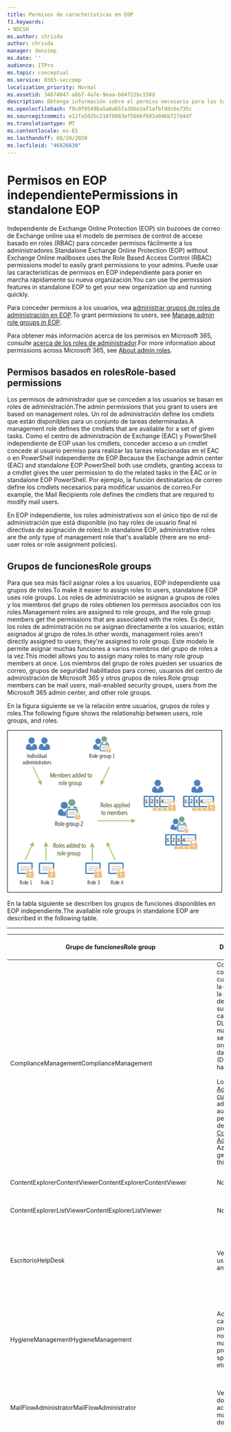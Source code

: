 ```yaml
---
title: Permisos de características en EOP
f1.keywords:
- NOCSH
ms.author: chrisda
author: chrisda
manager: dansimp
ms.date: ''
audience: ITPro
ms.topic: conceptual
ms.service: O365-seccomp
localization_priority: Normal
ms.assetid: 34674847-a6b7-4a7e-9eaa-b64f22bc150d
description: Obtenga información sobre el permiso necesario para las tareas de la protección independiente de Exchange Online
ms.openlocfilehash: f9c0f0549ba5a0a65fa3bbe3af1afbfddc6e735c
ms.sourcegitcommit: e12fa502bc216f6083ef5666f693a04bb727d4df
ms.translationtype: MT
ms.contentlocale: es-ES
ms.lasthandoff: 08/20/2020
ms.locfileid: "46826630"
---
```

# <a name="permissions-in-standalone-eop"></a><span data-ttu-id="9b5aa-103">Permisos en EOP independiente</span><span class="sxs-lookup"><span data-stu-id="9b5aa-103">Permissions in standalone EOP</span></span>

<span data-ttu-id="9b5aa-104">Independiente de Exchange Online Protection (EOP) sin buzones de correo de Exchange online usa el modelo de permisos de control de acceso basado en roles (RBAC) para conceder permisos fácilmente a los administradores.</span><span class="sxs-lookup"><span data-stu-id="9b5aa-104">Standalone Exchange Online Protection (EOP) without Exchange Online mailboxes uses the Role Based Access Control (RBAC) permissions model to easily grant permissions to your admins.</span></span> <span data-ttu-id="9b5aa-105">Puede usar las características de permisos en EOP independiente para poner en marcha rápidamente su nueva organización.</span><span class="sxs-lookup"><span data-stu-id="9b5aa-105">You can use the permission features in standalone EOP to get your new organization up and running quickly.</span></span>

<span data-ttu-id="9b5aa-106">Para conceder permisos a los usuarios, vea [administrar grupos de roles de administración en EOP](manage-admin-role-group-permissions-in-eop.md).</span><span class="sxs-lookup"><span data-stu-id="9b5aa-106">To grant permissions to users, see [Manage admin role groups in EOP](manage-admin-role-group-permissions-in-eop.md).</span></span>

<span data-ttu-id="9b5aa-107">Para obtener más información acerca de los permisos en Microsoft 365, consulte [acerca de los roles de administrador](https://docs.microsoft.com/microsoft-365/admin/add-users/about-admin-roles).</span><span class="sxs-lookup"><span data-stu-id="9b5aa-107">For more information about permissions across Microsoft 365, see [About admin roles](https://docs.microsoft.com/microsoft-365/admin/add-users/about-admin-roles).</span></span>

## <a name="role-based-permissions"></a><span data-ttu-id="9b5aa-108">Permisos basados en roles</span><span class="sxs-lookup"><span data-stu-id="9b5aa-108">Role-based permissions</span></span>

<span data-ttu-id="9b5aa-109">Los permisos de administrador que se conceden a los usuarios se basan en roles de administración.</span><span class="sxs-lookup"><span data-stu-id="9b5aa-109">The admin permissions that you grant to users are based on management roles.</span></span> <span data-ttu-id="9b5aa-110">Un rol de administración define los cmdlets que están disponibles para un conjunto de tareas determinadas.</span><span class="sxs-lookup"><span data-stu-id="9b5aa-110">A management role defines the cmdlets that are available for a set of given tasks.</span></span> <span data-ttu-id="9b5aa-111">Como el centro de administración de Exchange (EAC) y PowerShell independiente de EOP usan los cmdlets, conceder acceso a un cmdlet concede al usuario permiso para realizar las tareas relacionadas en el EAC o en PowerShell independiente de EOP.</span><span class="sxs-lookup"><span data-stu-id="9b5aa-111">Because the Exchange admin center (EAC) and standalone EOP PowerShell both use cmdlets, granting access to a cmdlet gives the user permission to do the related tasks in the EAC or in standalone EOP PowerShell.</span></span> <span data-ttu-id="9b5aa-112">Por ejemplo, la función destinatarios de correo define los cmdlets necesarios para modificar usuarios de correo.</span><span class="sxs-lookup"><span data-stu-id="9b5aa-112">For example, the Mail Recipients role defines the cmdlets that are required to modify mail users.</span></span>

<span data-ttu-id="9b5aa-113">En EOP independiente, los roles administrativos son el único tipo de rol de administración que está disponible (no hay roles de usuario final ni directivas de asignación de roles).</span><span class="sxs-lookup"><span data-stu-id="9b5aa-113">In standalone EOP, administrative roles are the only type of management role that's available (there are no end-user roles or role assignment policies).</span></span>

## <a name="role-groups"></a><span data-ttu-id="9b5aa-114">Grupos de funciones</span><span class="sxs-lookup"><span data-stu-id="9b5aa-114">Role groups</span></span>

<span data-ttu-id="9b5aa-115">Para que sea más fácil asignar roles a los usuarios, EOP independiente usa grupos de roles.</span><span class="sxs-lookup"><span data-stu-id="9b5aa-115">To make it easier to assign roles to users, standalone EOP uses role groups.</span></span> <span data-ttu-id="9b5aa-116">Los roles de administración se asignan a grupos de roles y los miembros del grupo de roles obtienen los permisos asociados con los roles.</span><span class="sxs-lookup"><span data-stu-id="9b5aa-116">Management roles are assigned to role groups, and the role group members get the permissions that are associated with the roles.</span></span> <span data-ttu-id="9b5aa-117">Es decir, los roles de administración no se asignan directamente a los usuarios; están asignados al grupo de roles.</span><span class="sxs-lookup"><span data-stu-id="9b5aa-117">In other words, management roles aren't directly assigned to users; they're assigned to role group.</span></span> <span data-ttu-id="9b5aa-118">Este modelo le permite asignar muchas funciones a varios miembros del grupo de roles a la vez.</span><span class="sxs-lookup"><span data-stu-id="9b5aa-118">This model allows you to assign many roles to many role group members at once.</span></span> <span data-ttu-id="9b5aa-119">Los miembros del grupo de roles pueden ser usuarios de correo, grupos de seguridad habilitados para correo, usuarios del centro de administración de Microsoft 365 y otros grupos de roles.</span><span class="sxs-lookup"><span data-stu-id="9b5aa-119">Role group members can be mail users, mail-enabled security groups, users from the Microsoft 365 admin center, and other role groups.</span></span>

<span data-ttu-id="9b5aa-120">En la figura siguiente se ve la relación entre usuarios, grupos de roles y roles.</span><span class="sxs-lookup"><span data-stu-id="9b5aa-120">The following figure shows the relationship between users, role groups, and roles.</span></span>

![Rol, relación de los miembros y grupo de roles](../../media/ITPro_Security_RBAC_EXO_SimplifiedRoleGroupRelationship.png)

<span data-ttu-id="9b5aa-122">En la tabla siguiente se describen los grupos de funciones disponibles en EOP independiente.</span><span class="sxs-lookup"><span data-stu-id="9b5aa-122">The available role groups in standalone EOP are described in the following table.</span></span>

****

|<span data-ttu-id="9b5aa-123">Grupo de funciones</span><span class="sxs-lookup"><span data-stu-id="9b5aa-123">Role group</span></span>|<span data-ttu-id="9b5aa-124">Description</span><span class="sxs-lookup"><span data-stu-id="9b5aa-124">Description</span></span>|<span data-ttu-id="9b5aa-125">Roles predeterminados asignados</span><span class="sxs-lookup"><span data-stu-id="9b5aa-125">Default roles assigned</span></span>|
|---|---|---|
|<span data-ttu-id="9b5aa-126">ComplianceManagement</span><span class="sxs-lookup"><span data-stu-id="9b5aa-126">ComplianceManagement</span></span>|<span data-ttu-id="9b5aa-127">Configure y administre la configuración de cumplimiento dentro de la organización, incluida la prevención de pérdida de datos (DLP) si la suscripción tiene capacidades de DLP.</span><span class="sxs-lookup"><span data-stu-id="9b5aa-127">Configure and manage compliance settings within the organization, including data loss prevention (DLP) if your subscription has DLP capabilities.</span></span> <br/><br/> <span data-ttu-id="9b5aa-128">Los miembros del rol de [Administrador de cumplimiento](https://docs.microsoft.com/azure/active-directory/users-groups-roles/directory-assign-admin-roles#compliance-administrator) en Azure ad obtienen automáticamente los permisos de este grupo de roles.</span><span class="sxs-lookup"><span data-stu-id="9b5aa-128">Members of the [Compliance Administrator](https://docs.microsoft.com/azure/active-directory/users-groups-roles/directory-assign-admin-roles#compliance-administrator) role in Azure AD automatically get the permissions of this role group.</span></span>|<span data-ttu-id="9b5aa-129">Registros de auditoría</span><span class="sxs-lookup"><span data-stu-id="9b5aa-129">Audit Logs</span></span> <br/><br/> <span data-ttu-id="9b5aa-130">Administración de cumplimiento</span><span class="sxs-lookup"><span data-stu-id="9b5aa-130">Compliance Administration</span></span> <br/><br/> <span data-ttu-id="9b5aa-131">Information Rights Management</span><span class="sxs-lookup"><span data-stu-id="9b5aa-131">Information Rights Management</span></span> <br/><br/> <span data-ttu-id="9b5aa-132">Administración de retención</span><span class="sxs-lookup"><span data-stu-id="9b5aa-132">Retention Management</span></span> <br/><br/> <span data-ttu-id="9b5aa-133">Registros de auditoría de solo vista</span><span class="sxs-lookup"><span data-stu-id="9b5aa-133">View-Only Audit Logs</span></span> <br/><br/> <span data-ttu-id="9b5aa-134">Configuración con permiso de vista</span><span class="sxs-lookup"><span data-stu-id="9b5aa-134">View-Only Configuration</span></span> <br/><br/> <span data-ttu-id="9b5aa-135">Destinatarios con permiso de vista</span><span class="sxs-lookup"><span data-stu-id="9b5aa-135">View-Only Recipients</span></span>|
|<span data-ttu-id="9b5aa-136">ContentExplorerContentViewer</span><span class="sxs-lookup"><span data-stu-id="9b5aa-136">ContentExplorerContentViewer</span></span>|<span data-ttu-id="9b5aa-137">No se usa.</span><span class="sxs-lookup"><span data-stu-id="9b5aa-137">Not used.</span></span>|<span data-ttu-id="9b5aa-138">Visor de contenido de clasificación de datos</span><span class="sxs-lookup"><span data-stu-id="9b5aa-138">Data Classification Content Viewer</span></span>|
|<span data-ttu-id="9b5aa-139">ContentExplorerListViewer</span><span class="sxs-lookup"><span data-stu-id="9b5aa-139">ContentExplorerListViewer</span></span>|<span data-ttu-id="9b5aa-140">No se usa.</span><span class="sxs-lookup"><span data-stu-id="9b5aa-140">Not used.</span></span>|<span data-ttu-id="9b5aa-141">Visor de lista de clasificación de datos</span><span class="sxs-lookup"><span data-stu-id="9b5aa-141">Data Classification List Viewer</span></span>|
|<span data-ttu-id="9b5aa-142">Escritorio</span><span class="sxs-lookup"><span data-stu-id="9b5aa-142">HelpDesk</span></span>|<span data-ttu-id="9b5aa-143">Ver y administrar usuarios de correo.</span><span class="sxs-lookup"><span data-stu-id="9b5aa-143">View and manage mail users.</span></span>|<span data-ttu-id="9b5aa-144">Restablecer contraseña</span><span class="sxs-lookup"><span data-stu-id="9b5aa-144">Reset Password</span></span> <br/><br/> <span data-ttu-id="9b5aa-145">Opciones de usuario</span><span class="sxs-lookup"><span data-stu-id="9b5aa-145">User Options</span></span> <br/><br/> <span data-ttu-id="9b5aa-146">Destinatarios con permiso de vista</span><span class="sxs-lookup"><span data-stu-id="9b5aa-146">View-Only Recipients</span></span>|
|<span data-ttu-id="9b5aa-147">HygieneManagement</span><span class="sxs-lookup"><span data-stu-id="9b5aa-147">HygieneManagement</span></span>|<span data-ttu-id="9b5aa-148">Administrar las características de protección (contra correo no deseado, anti-malware, etc.).</span><span class="sxs-lookup"><span data-stu-id="9b5aa-148">Manage protection features (anti-spam, anti-malware, etc.).</span></span>|<span data-ttu-id="9b5aa-149">Higiene del transporte</span><span class="sxs-lookup"><span data-stu-id="9b5aa-149">Transport Hygiene</span></span> <br/><br/> <span data-ttu-id="9b5aa-150">Configuración con permiso de vista</span><span class="sxs-lookup"><span data-stu-id="9b5aa-150">View-Only Configuration</span></span> <br/><br/> <span data-ttu-id="9b5aa-151">Destinatarios con permiso de vista</span><span class="sxs-lookup"><span data-stu-id="9b5aa-151">View-Only Recipients</span></span>|
|<span data-ttu-id="9b5aa-152">MailFlowAdministrator</span><span class="sxs-lookup"><span data-stu-id="9b5aa-152">MailFlowAdministrator</span></span>|<span data-ttu-id="9b5aa-153">Ver y administrar los dominios y conectores aceptados</span><span class="sxs-lookup"><span data-stu-id="9b5aa-153">View and manage accepted domains and connectors</span></span>|<span data-ttu-id="9b5aa-154">Dominios remotos y aceptados</span><span class="sxs-lookup"><span data-stu-id="9b5aa-154">Remote and Accepted Domains</span></span> <br/><br/> <span data-ttu-id="9b5aa-155">Destinatarios con permiso de vista</span><span class="sxs-lookup"><span data-stu-id="9b5aa-155">View-Only Recipients</span></span>|
|<span data-ttu-id="9b5aa-156">OrganizationManagement</span><span class="sxs-lookup"><span data-stu-id="9b5aa-156">OrganizationManagement</span></span>|<span data-ttu-id="9b5aa-157">Acceso de administrador a toda la organización y la capacidad de realizar casi cualquier tarea.</span><span class="sxs-lookup"><span data-stu-id="9b5aa-157">Admin access to the entire organization and the ability to perform almost any task.</span></span> <br/><br/> <span data-ttu-id="9b5aa-158">Los miembros del rol de [administrador global](https://docs.microsoft.com/azure/active-directory/users-groups-roles/directory-assign-admin-roles#global-administrator--company-administrator) de Azure ad obtienen automáticamente los permisos de este grupo de roles.</span><span class="sxs-lookup"><span data-stu-id="9b5aa-158">Members of the [Global Administrator](https://docs.microsoft.com/azure/active-directory/users-groups-roles/directory-assign-admin-roles#global-administrator--company-administrator) role in Azure AD automatically get the permissions of this role group.</span></span> <br/><br/> <span data-ttu-id="9b5aa-159">**Importante**: dado que el grupo de roles OrganizationManagement es un rol eficaz, solo los usuarios que realicen tareas administrativas de nivel organizativa deben ser miembros de este grupo de roles.</span><span class="sxs-lookup"><span data-stu-id="9b5aa-159">**Important**: Because the OrganizationManagement role group is a powerful role, only users that perform organizational-level administrative tasks should be members of this role group.</span></span>|<span data-ttu-id="9b5aa-160">AntiMalware</span><span class="sxs-lookup"><span data-stu-id="9b5aa-160">AntiMalware</span></span> <br/><br/> <span data-ttu-id="9b5aa-161">Anti</span><span class="sxs-lookup"><span data-stu-id="9b5aa-161">AntiSpam</span></span> <br/><br/> <span data-ttu-id="9b5aa-162">Registros de auditoría</span><span class="sxs-lookup"><span data-stu-id="9b5aa-162">Audit Logs</span></span> <br/><br/> <span data-ttu-id="9b5aa-163">Administrador de cumplimiento</span><span class="sxs-lookup"><span data-stu-id="9b5aa-163">Compliance Administrator</span></span> <br/><br/> <span data-ttu-id="9b5aa-164">Grupos de distribución dinámicos</span><span class="sxs-lookup"><span data-stu-id="9b5aa-164">Distribution Groups</span></span> <br/><br/> <span data-ttu-id="9b5aa-165">Information Rights Management</span><span class="sxs-lookup"><span data-stu-id="9b5aa-165">Information Rights Management</span></span> <br/><br/> <span data-ttu-id="9b5aa-166">Creación de destinatario de correo</span><span class="sxs-lookup"><span data-stu-id="9b5aa-166">Mail Recipient Creation</span></span> <br/><br/> <span data-ttu-id="9b5aa-167">Destinatarios de correo</span><span class="sxs-lookup"><span data-stu-id="9b5aa-167">Mail Recipients</span></span> <br/><br/> <span data-ttu-id="9b5aa-168">Seguimiento de mensajes</span><span class="sxs-lookup"><span data-stu-id="9b5aa-168">Message Tracking</span></span> <br/><br/> <span data-ttu-id="9b5aa-169">Migración</span><span class="sxs-lookup"><span data-stu-id="9b5aa-169">Migration</span></span> <br/><br/> <span data-ttu-id="9b5aa-170">Acceso de clientes de la organización</span><span class="sxs-lookup"><span data-stu-id="9b5aa-170">Organization Client Access</span></span> <br/><br/> <span data-ttu-id="9b5aa-171">Configuración de la organización</span><span class="sxs-lookup"><span data-stu-id="9b5aa-171">Organization Configuration</span></span> <br/><br/> <span data-ttu-id="9b5aa-172">Configuración de transporte de la organización</span><span class="sxs-lookup"><span data-stu-id="9b5aa-172">Organization Transport Settings</span></span> <br/><br/> <span data-ttu-id="9b5aa-173">Quarantine</span><span class="sxs-lookup"><span data-stu-id="9b5aa-173">Quarantine</span></span> <br/><br/> <span data-ttu-id="9b5aa-174">Directivas de destinatarios</span><span class="sxs-lookup"><span data-stu-id="9b5aa-174">Recipient Policies</span></span> <br/><br/> <span data-ttu-id="9b5aa-175">Dominios remotos y aceptados</span><span class="sxs-lookup"><span data-stu-id="9b5aa-175">Remote and Accepted Domains</span></span> <br/><br/> <span data-ttu-id="9b5aa-176">Restablecer contraseña</span><span class="sxs-lookup"><span data-stu-id="9b5aa-176">Reset Password</span></span> <br/><br/> <span data-ttu-id="9b5aa-177">Administración de retención</span><span class="sxs-lookup"><span data-stu-id="9b5aa-177">Retention Management</span></span> <br/><br/> <span data-ttu-id="9b5aa-178">Administración de funciones</span><span class="sxs-lookup"><span data-stu-id="9b5aa-178">Role Management</span></span> <br/><br/> <span data-ttu-id="9b5aa-179">Administrador de seguridad</span><span class="sxs-lookup"><span data-stu-id="9b5aa-179">Security Administrator</span></span> <br/><br/> <span data-ttu-id="9b5aa-180">Creación y pertenencia a grupos de seguridad</span><span class="sxs-lookup"><span data-stu-id="9b5aa-180">Security Group Creation and Membership</span></span> <br/><br/> <span data-ttu-id="9b5aa-181">Lector de seguridad</span><span class="sxs-lookup"><span data-stu-id="9b5aa-181">Security Reader</span></span> <br/><br/> <span data-ttu-id="9b5aa-182">Administrador de la etiqueta de confidencialidad</span><span class="sxs-lookup"><span data-stu-id="9b5aa-182">Sensitivity Label Administrator</span></span> <br/><br/> <span data-ttu-id="9b5aa-183">Supervisión</span><span class="sxs-lookup"><span data-stu-id="9b5aa-183">Supervision</span></span> <br/><br/> <span data-ttu-id="9b5aa-184">Higiene del transporte</span><span class="sxs-lookup"><span data-stu-id="9b5aa-184">Transport Hygiene</span></span> <br/><br/> <span data-ttu-id="9b5aa-185">Reglas de transporte</span><span class="sxs-lookup"><span data-stu-id="9b5aa-185">Transport Rules</span></span> <br/><br/> <span data-ttu-id="9b5aa-186">Opciones de usuario</span><span class="sxs-lookup"><span data-stu-id="9b5aa-186">User Options</span></span> <br/><br/> <span data-ttu-id="9b5aa-187">Antimalware solo de vista</span><span class="sxs-lookup"><span data-stu-id="9b5aa-187">View-Only AntiMalware</span></span> <br/><br/> <span data-ttu-id="9b5aa-188">Correo no deseado de solo vista</span><span class="sxs-lookup"><span data-stu-id="9b5aa-188">View-Only AntiSpam</span></span> <br/><br/> <span data-ttu-id="9b5aa-189">Registros de auditoría de solo vista</span><span class="sxs-lookup"><span data-stu-id="9b5aa-189">View-Only Audit Logs</span></span> <br/><br/> <span data-ttu-id="9b5aa-190">Configuración con permiso de vista</span><span class="sxs-lookup"><span data-stu-id="9b5aa-190">View-Only Configuration</span></span> <br/><br/> <span data-ttu-id="9b5aa-191">Cuarentena de solo vista</span><span class="sxs-lookup"><span data-stu-id="9b5aa-191">View-Only Quarantine</span></span> <br/><br/> <span data-ttu-id="9b5aa-192">Destinatarios con permiso de vista</span><span class="sxs-lookup"><span data-stu-id="9b5aa-192">View-Only Recipients</span></span> <br/><br/> <span data-ttu-id="9b5aa-193">Inteligencia sobre amenazas de solo vista</span><span class="sxs-lookup"><span data-stu-id="9b5aa-193">View-Only Threat Intelligence</span></span>|
|<span data-ttu-id="9b5aa-194">QuarantineAdministrator</span><span class="sxs-lookup"><span data-stu-id="9b5aa-194">QuarantineAdministrator</span></span>|<span data-ttu-id="9b5aa-195">Administrar los mensajes en cuarentena para todos los destinatarios.</span><span class="sxs-lookup"><span data-stu-id="9b5aa-195">Manage quarantined messages for all recipients.</span></span>|<span data-ttu-id="9b5aa-196">Quarantine</span><span class="sxs-lookup"><span data-stu-id="9b5aa-196">Quarantine</span></span>|
|<span data-ttu-id="9b5aa-197">RecipientManagement</span><span class="sxs-lookup"><span data-stu-id="9b5aa-197">RecipientManagement</span></span>|<span data-ttu-id="9b5aa-198">Crear, administrar y quitar objetos de destinatarios en la organización.</span><span class="sxs-lookup"><span data-stu-id="9b5aa-198">Create, manage, and remove recipient objects in the organization.</span></span>|<span data-ttu-id="9b5aa-199">Grupos de distribución dinámicos</span><span class="sxs-lookup"><span data-stu-id="9b5aa-199">Distribution Groups</span></span> <br/><br/> <span data-ttu-id="9b5aa-200">Creación de destinatario de correo</span><span class="sxs-lookup"><span data-stu-id="9b5aa-200">Mail Recipient Creation</span></span> <br/><br/> <span data-ttu-id="9b5aa-201">Destinatarios de correo</span><span class="sxs-lookup"><span data-stu-id="9b5aa-201">Mail Recipients</span></span> <br/><br/> <span data-ttu-id="9b5aa-202">Seguimiento de mensajes</span><span class="sxs-lookup"><span data-stu-id="9b5aa-202">Message Tracking</span></span> <br/><br/> <span data-ttu-id="9b5aa-203">Migración</span><span class="sxs-lookup"><span data-stu-id="9b5aa-203">Migration</span></span> <br/><br/> <span data-ttu-id="9b5aa-204">Directivas de destinatarios</span><span class="sxs-lookup"><span data-stu-id="9b5aa-204">Recipient Policies</span></span> <br/><br/> <span data-ttu-id="9b5aa-205">Restablecer contraseña</span><span class="sxs-lookup"><span data-stu-id="9b5aa-205">Reset Password</span></span>|
|<span data-ttu-id="9b5aa-206">RecordsManagement</span><span class="sxs-lookup"><span data-stu-id="9b5aa-206">RecordsManagement</span></span>|<span data-ttu-id="9b5aa-207">Configure las características de cumplimiento, como las etiquetas de directiva de retención, las clasificaciones de mensajes y las reglas de flujo de correo (también conocidas como reglas de transporte).</span><span class="sxs-lookup"><span data-stu-id="9b5aa-207">Configure compliance features, such as retention policy tags, message classifications, and mail flow rules (also known as transport rules).</span></span>|<span data-ttu-id="9b5aa-208">Seguimiento de mensajes</span><span class="sxs-lookup"><span data-stu-id="9b5aa-208">Message Tracking</span></span> <br/><br/> <span data-ttu-id="9b5aa-209">Administración de retención</span><span class="sxs-lookup"><span data-stu-id="9b5aa-209">Retention Management</span></span> <br/><br/> <span data-ttu-id="9b5aa-210">Reglas de transporte</span><span class="sxs-lookup"><span data-stu-id="9b5aa-210">Transport Rules</span></span>|
|<span data-ttu-id="9b5aa-211">SecurityAdministrator</span><span class="sxs-lookup"><span data-stu-id="9b5aa-211">SecurityAdministrator</span></span>|<span data-ttu-id="9b5aa-212">Configure todos los aspectos de la protección de la organización (contra correo electrónico no deseado, antimalware, contra la suplantación de identidad, cuarentena, etc.).</span><span class="sxs-lookup"><span data-stu-id="9b5aa-212">Configure all aspects of protection in the organization (anti-spam, anti-malware, anti-spoofing, quarantine, etc.).</span></span> <br/><br/> <span data-ttu-id="9b5aa-213">Los miembros del rol de [Administrador de seguridad](https://docs.microsoft.com/azure/active-directory/users-groups-roles/directory-assign-admin-roles#security-administrator) en Azure ad obtienen automáticamente los permisos de este grupo de roles.</span><span class="sxs-lookup"><span data-stu-id="9b5aa-213">Members of the [Security Administrator](https://docs.microsoft.com/azure/active-directory/users-groups-roles/directory-assign-admin-roles#security-administrator) role in Azure AD automatically get the permissions of this role group.</span></span>|<span data-ttu-id="9b5aa-214">AntiMalware</span><span class="sxs-lookup"><span data-stu-id="9b5aa-214">AntiMalware</span></span> <br/><br/> <span data-ttu-id="9b5aa-215">Anti</span><span class="sxs-lookup"><span data-stu-id="9b5aa-215">AntiSpam</span></span> <br/><br/> <span data-ttu-id="9b5aa-216">Registros de auditoría</span><span class="sxs-lookup"><span data-stu-id="9b5aa-216">Audit Logs</span></span> <br/><br/> <span data-ttu-id="9b5aa-217">Quarantine</span><span class="sxs-lookup"><span data-stu-id="9b5aa-217">Quarantine</span></span> <br/><br/> <span data-ttu-id="9b5aa-218">Administrador de seguridad</span><span class="sxs-lookup"><span data-stu-id="9b5aa-218">Security Administrator</span></span> <br/><br/> <span data-ttu-id="9b5aa-219">Administrador de la etiqueta de confidencialidad</span><span class="sxs-lookup"><span data-stu-id="9b5aa-219">Sensitivity Label Administrator</span></span> <br/><br/> <span data-ttu-id="9b5aa-220">Antimalware solo de vista</span><span class="sxs-lookup"><span data-stu-id="9b5aa-220">View-Only AntiMalware</span></span> <br/><br/> <span data-ttu-id="9b5aa-221">Correo no deseado de solo vista</span><span class="sxs-lookup"><span data-stu-id="9b5aa-221">View-Only AntiSpam</span></span> <br/><br/> <span data-ttu-id="9b5aa-222">Registros de auditoría de solo vista</span><span class="sxs-lookup"><span data-stu-id="9b5aa-222">View-Only Audit Logs</span></span> <br/><br/> <span data-ttu-id="9b5aa-223">Cuarentena de solo vista</span><span class="sxs-lookup"><span data-stu-id="9b5aa-223">View-Only Quarantine</span></span> <br/><br/> <span data-ttu-id="9b5aa-224">Inteligencia sobre amenazas de solo vista</span><span class="sxs-lookup"><span data-stu-id="9b5aa-224">View-Only Threat Intelligence</span></span>|
|<span data-ttu-id="9b5aa-225">SecurityReader</span><span class="sxs-lookup"><span data-stu-id="9b5aa-225">SecurityReader</span></span>|<span data-ttu-id="9b5aa-226">Acceso de solo lectura a todos los aspectos de la protección de la organización (contra correo electrónico no deseado, antimalware, contra la suplantación de identidad, cuarentena, etc.).</span><span class="sxs-lookup"><span data-stu-id="9b5aa-226">View-only access to all aspects of protection in the organization (anti-spam, anti-malware, anti-spoofing, quarantine, etc.).</span></span> <br/><br/> <span data-ttu-id="9b5aa-227">Los miembros del rol de [lector de seguridad](https://docs.microsoft.com/azure/active-directory/users-groups-roles/directory-assign-admin-roles#security-reader) en Azure ad obtienen automáticamente los permisos de este grupo de roles.</span><span class="sxs-lookup"><span data-stu-id="9b5aa-227">Members of the [Security Reader](https://docs.microsoft.com/azure/active-directory/users-groups-roles/directory-assign-admin-roles#security-reader) role in Azure AD automatically get the permissions of this role group.</span></span>|<span data-ttu-id="9b5aa-228">Lector de seguridad</span><span class="sxs-lookup"><span data-stu-id="9b5aa-228">Security Reader</span></span> <br/><br/> <span data-ttu-id="9b5aa-229">Antimalware solo de vista</span><span class="sxs-lookup"><span data-stu-id="9b5aa-229">View-Only AntiMalware</span></span> <br/><br/> <span data-ttu-id="9b5aa-230">Correo no deseado de solo vista</span><span class="sxs-lookup"><span data-stu-id="9b5aa-230">View-Only AntiSpam</span></span> <br/><br/> <span data-ttu-id="9b5aa-231">Cuarentena de solo vista</span><span class="sxs-lookup"><span data-stu-id="9b5aa-231">View-Only Quarantine</span></span> <br/><br/> <span data-ttu-id="9b5aa-232">Inteligencia sobre amenazas de solo vista</span><span class="sxs-lookup"><span data-stu-id="9b5aa-232">View-Only Threat Intelligence</span></span>|
|<span data-ttu-id="9b5aa-233">TenantAdmins</span><span class="sxs-lookup"><span data-stu-id="9b5aa-233">TenantAdmins</span></span>|<span data-ttu-id="9b5aa-234">La pertenencia a este grupo de roles se sincroniza entre los servicios y se administra de forma centralizada.</span><span class="sxs-lookup"><span data-stu-id="9b5aa-234">Membership in this role group is synchronized across services and managed centrally.</span></span> <span data-ttu-id="9b5aa-235">De forma predeterminada, este grupo de roles no tiene asignado ningún rol.</span><span class="sxs-lookup"><span data-stu-id="9b5aa-235">By default, this role group is not assigned any roles.</span></span> <span data-ttu-id="9b5aa-236">Sin embargo, será miembro del grupo de roles de administración de la organización y heredará dichos permisos.</span><span class="sxs-lookup"><span data-stu-id="9b5aa-236">However, it will be a member of the Organization Management role group and will inherit those permissions.</span></span>|<span data-ttu-id="9b5aa-237">ninguno</span><span class="sxs-lookup"><span data-stu-id="9b5aa-237">none</span></span>|
|<span data-ttu-id="9b5aa-238">ViewOnlyOrganizationManagement</span><span class="sxs-lookup"><span data-stu-id="9b5aa-238">ViewOnlyOrganizationManagement</span></span>|<span data-ttu-id="9b5aa-239">Ver los objetos de destinatarios, de protección y de configuración, así como sus propiedades en la organización.</span><span class="sxs-lookup"><span data-stu-id="9b5aa-239">View recipient, protection, and configuration objects and their properties in the organization.</span></span>|<span data-ttu-id="9b5aa-240">Administrador de cumplimiento</span><span class="sxs-lookup"><span data-stu-id="9b5aa-240">Compliance Administrator</span></span> <br/><br/> <span data-ttu-id="9b5aa-241">Administrador de seguridad</span><span class="sxs-lookup"><span data-stu-id="9b5aa-241">Security Administrator</span></span> <br/><br/> <span data-ttu-id="9b5aa-242">Lector de seguridad</span><span class="sxs-lookup"><span data-stu-id="9b5aa-242">Security Reader</span></span> <br/><br/> <span data-ttu-id="9b5aa-243">Administrador de la etiqueta de confidencialidad</span><span class="sxs-lookup"><span data-stu-id="9b5aa-243">Sensitivity Label Administrator</span></span> <br/><br/> <span data-ttu-id="9b5aa-244">Configuración con permiso de vista</span><span class="sxs-lookup"><span data-stu-id="9b5aa-244">View-Only Configuration</span></span> <br/><br/> <span data-ttu-id="9b5aa-245">Destinatarios con permiso de vista</span><span class="sxs-lookup"><span data-stu-id="9b5aa-245">View-Only Recipients</span></span>|
|

<span data-ttu-id="9b5aa-246">Si trabaja en una organización pequeña que tiene solo unos pocos administradores, es posible que necesite agregar esos usuarios al grupo de roles de administración de la organización únicamente y que nunca necesite usar los otros grupos de roles.</span><span class="sxs-lookup"><span data-stu-id="9b5aa-246">If you work in a small organization that has only a few admins, you might need to add those users to the Organization Management role group only, and you may never need to use the other role groups.</span></span> <span data-ttu-id="9b5aa-247">Si trabaja en una organización de mayor tamaño, es posible que tenga administradores que realicen tareas específicas, como la configuración de destinatarios.</span><span class="sxs-lookup"><span data-stu-id="9b5aa-247">If you work in a larger organization, you might have admins who perform specific tasks, such as recipient configuration.</span></span> <span data-ttu-id="9b5aa-248">En esos casos, puede Agregar un administrador al grupo de roles de administración de destinatarios y otro administrador al grupo de roles de administración de la organización.</span><span class="sxs-lookup"><span data-stu-id="9b5aa-248">In those cases, you might add one admin to the Recipient Management role group, and another admin to the Organization Management role group.</span></span> <span data-ttu-id="9b5aa-249">A continuación, estos administradores pueden administrar áreas específicas, pero no tienen permisos para administrar áreas de las que no son responsables.</span><span class="sxs-lookup"><span data-stu-id="9b5aa-249">Those admins can then manage their specific areas, but they won't have permissions to manage areas they're not responsible for.</span></span>

<span data-ttu-id="9b5aa-250">Si los grupos de roles integrados de Exchange Online no coinciden con la función de trabajo de los administradores, puede crear grupos y agregarles roles.</span><span class="sxs-lookup"><span data-stu-id="9b5aa-250">If the built-in role groups in Exchange Online don't match the job function of your administrators, you can create role groups and add roles to them.</span></span> <span data-ttu-id="9b5aa-251">Para obtener más información, consulte [administrar grupos de roles en EOP independiente](manage-admin-role-group-permissions-in-eop.md).</span><span class="sxs-lookup"><span data-stu-id="9b5aa-251">For more information, see [Manage role groups in standalone EOP](manage-admin-role-group-permissions-in-eop.md).</span></span>

## <a name="roles"></a><span data-ttu-id="9b5aa-252">Roles</span><span class="sxs-lookup"><span data-stu-id="9b5aa-252">Roles</span></span>

<span data-ttu-id="9b5aa-253">En la tabla siguiente se describen los roles integrados que están disponibles en EOP independiente.</span><span class="sxs-lookup"><span data-stu-id="9b5aa-253">The built-in roles that are available in standalone EOP are described in the following table.</span></span>

****

|<span data-ttu-id="9b5aa-254">Función \* \*</span><span class="sxs-lookup"><span data-stu-id="9b5aa-254">Role\*\*</span></span>|<span data-ttu-id="9b5aa-255">Description</span><span class="sxs-lookup"><span data-stu-id="9b5aa-255">Description</span></span>|<span data-ttu-id="9b5aa-256">Asignaciones de grupo de roles predeterminadas</span><span class="sxs-lookup"><span data-stu-id="9b5aa-256">Default role group assignments</span></span>|
|---|---|---|
|<span data-ttu-id="9b5aa-257">AntiMalware</span><span class="sxs-lookup"><span data-stu-id="9b5aa-257">AntiMalware</span></span>|<span data-ttu-id="9b5aa-258">Permite ver y modificar la configuración y los informes de las características antimalware.</span><span class="sxs-lookup"><span data-stu-id="9b5aa-258">View and modify the configuration and reports for anti-malware features.</span></span>|<span data-ttu-id="9b5aa-259">OrganizationManagement</span><span class="sxs-lookup"><span data-stu-id="9b5aa-259">OrganizationManagement</span></span> <br/><br/> <span data-ttu-id="9b5aa-260">SecurityAdministrator</span><span class="sxs-lookup"><span data-stu-id="9b5aa-260">SecurityAdministrator</span></span>|
|<span data-ttu-id="9b5aa-261">Anti</span><span class="sxs-lookup"><span data-stu-id="9b5aa-261">AntiSpam</span></span>|<span data-ttu-id="9b5aa-262">Permite ver y modificar la configuración y los informes de las características contra correo no deseado.</span><span class="sxs-lookup"><span data-stu-id="9b5aa-262">View and modify the configuration and reports for anti-spam features.</span></span>|<span data-ttu-id="9b5aa-263">OrganizationManagement</span><span class="sxs-lookup"><span data-stu-id="9b5aa-263">OrganizationManagement</span></span> <br/><br/> <span data-ttu-id="9b5aa-264">SecurityAdministrator</span><span class="sxs-lookup"><span data-stu-id="9b5aa-264">SecurityAdministrator</span></span>|
|<span data-ttu-id="9b5aa-265">Registros de auditoría</span><span class="sxs-lookup"><span data-stu-id="9b5aa-265">Audit Logs</span></span>|<span data-ttu-id="9b5aa-266">Busque en el registro de auditoría de administrador y vea los resultados.</span><span class="sxs-lookup"><span data-stu-id="9b5aa-266">Search the administrator audit log and view the results.</span></span>|<span data-ttu-id="9b5aa-267">ComplianceManagement</span><span class="sxs-lookup"><span data-stu-id="9b5aa-267">ComplianceManagement</span></span> <br/><br/> <span data-ttu-id="9b5aa-268">OrganizationManagement</span><span class="sxs-lookup"><span data-stu-id="9b5aa-268">OrganizationManagement</span></span> <br/><br/> <span data-ttu-id="9b5aa-269">SecurityAdministrator</span><span class="sxs-lookup"><span data-stu-id="9b5aa-269">SecurityAdministrator</span></span>|
|<span data-ttu-id="9b5aa-270">Administrador de cumplimiento<sup>\*</sup></span><span class="sxs-lookup"><span data-stu-id="9b5aa-270">Compliance Administrator<sup>\*</sup></span></span>||<span data-ttu-id="9b5aa-271">ComplianceManagement</span><span class="sxs-lookup"><span data-stu-id="9b5aa-271">ComplianceManagement</span></span> <br/><br/> <span data-ttu-id="9b5aa-272">OrganizationManagement</span><span class="sxs-lookup"><span data-stu-id="9b5aa-272">OrganizationManagement</span></span> <br/><br/> <span data-ttu-id="9b5aa-273">ViewOnlyOrganizationManagement</span><span class="sxs-lookup"><span data-stu-id="9b5aa-273">ViewOnlyOrganizationManagement</span></span>|
|<span data-ttu-id="9b5aa-274">Visor de contenido de clasificación de datos<sup>\*</sup></span><span class="sxs-lookup"><span data-stu-id="9b5aa-274">Data Classification Content Viewer<sup>\*</sup></span></span>||<span data-ttu-id="9b5aa-275">ContentExplorerContentViewer</span><span class="sxs-lookup"><span data-stu-id="9b5aa-275">ContentExplorerContentViewer</span></span>|
|<span data-ttu-id="9b5aa-276">Visor de lista de clasificación de datos<sup>\*</sup></span><span class="sxs-lookup"><span data-stu-id="9b5aa-276">Data Classification List Viewer<sup>\*</sup></span></span>||
|<span data-ttu-id="9b5aa-277">Grupos de distribución dinámicos</span><span class="sxs-lookup"><span data-stu-id="9b5aa-277">Distribution Groups</span></span>|<span data-ttu-id="9b5aa-278">Cree y administre todos los grupos de distribución, los grupos de seguridad habilitados para correo y los miembros.</span><span class="sxs-lookup"><span data-stu-id="9b5aa-278">Create and manage all distribution groups, mail-enabled security groups, and members.</span></span>|<span data-ttu-id="9b5aa-279">OrganizationManagement</span><span class="sxs-lookup"><span data-stu-id="9b5aa-279">OrganizationManagement</span></span> <br/><br/> <span data-ttu-id="9b5aa-280">RecipientManagement</span><span class="sxs-lookup"><span data-stu-id="9b5aa-280">RecipientManagement</span></span>|
|<span data-ttu-id="9b5aa-281">Information Rights Management<sup>\*</sup></span><span class="sxs-lookup"><span data-stu-id="9b5aa-281">Information Rights Management<sup>\*</sup></span></span>||<span data-ttu-id="9b5aa-282">ComplianceManagement</span><span class="sxs-lookup"><span data-stu-id="9b5aa-282">ComplianceManagement</span></span> <br/><br/> <span data-ttu-id="9b5aa-283">OrganizationManagement</span><span class="sxs-lookup"><span data-stu-id="9b5aa-283">OrganizationManagement</span></span>|
|<span data-ttu-id="9b5aa-284">Creación de destinatario de correo</span><span class="sxs-lookup"><span data-stu-id="9b5aa-284">Mail Recipient Creation</span></span>|<span data-ttu-id="9b5aa-285">Crear y quitar usuarios de correo.</span><span class="sxs-lookup"><span data-stu-id="9b5aa-285">Create and remove mail users.</span></span>|<span data-ttu-id="9b5aa-286">OrganizationManagement</span><span class="sxs-lookup"><span data-stu-id="9b5aa-286">OrganizationManagement</span></span> <br/><br/> <span data-ttu-id="9b5aa-287">RecipientManagement</span><span class="sxs-lookup"><span data-stu-id="9b5aa-287">RecipientManagement</span></span>|
|<span data-ttu-id="9b5aa-288">Destinatarios de correo</span><span class="sxs-lookup"><span data-stu-id="9b5aa-288">Mail Recipients</span></span>|<span data-ttu-id="9b5aa-289">Modificar usuarios de correo existentes.</span><span class="sxs-lookup"><span data-stu-id="9b5aa-289">Modify existing mail users.</span></span>|<span data-ttu-id="9b5aa-290">OrganizationManagement</span><span class="sxs-lookup"><span data-stu-id="9b5aa-290">OrganizationManagement</span></span> <br/><br/> <span data-ttu-id="9b5aa-291">RecipientManagement</span><span class="sxs-lookup"><span data-stu-id="9b5aa-291">RecipientManagement</span></span>|
|<span data-ttu-id="9b5aa-292">Seguimiento de mensajes<sup>\*</sup></span><span class="sxs-lookup"><span data-stu-id="9b5aa-292">Message Tracking<sup>\*</sup></span></span>||<span data-ttu-id="9b5aa-293">OrganizationManagement</span><span class="sxs-lookup"><span data-stu-id="9b5aa-293">OrganizationManagement</span></span> <br/><br/> <span data-ttu-id="9b5aa-294">RecipientManagement</span><span class="sxs-lookup"><span data-stu-id="9b5aa-294">RecipientManagement</span></span> <br/><br/> <span data-ttu-id="9b5aa-295">Records Management</span><span class="sxs-lookup"><span data-stu-id="9b5aa-295">Records Management</span></span>|
|<span data-ttu-id="9b5aa-296">Migraciones<sup>\*</sup></span><span class="sxs-lookup"><span data-stu-id="9b5aa-296">Migration<sup>\*</sup></span></span>||<span data-ttu-id="9b5aa-297">OrganizationManagement</span><span class="sxs-lookup"><span data-stu-id="9b5aa-297">OrganizationManagement</span></span> <br/><br/> <span data-ttu-id="9b5aa-298">RecipientManagement</span><span class="sxs-lookup"><span data-stu-id="9b5aa-298">RecipientManagement</span></span>|
|<span data-ttu-id="9b5aa-299">MyBaseOptions</span><span class="sxs-lookup"><span data-stu-id="9b5aa-299">MyBaseOptions</span></span>|<span data-ttu-id="9b5aa-300">Permite a los usuarios ver sus propios mensajes en cuarentena.</span><span class="sxs-lookup"><span data-stu-id="9b5aa-300">Allows users to view their own quarantined messages.</span></span> <br/><br/> <span data-ttu-id="9b5aa-301">Este rol se asigna automáticamente a los usuarios y no se puede asignar manualmente.</span><span class="sxs-lookup"><span data-stu-id="9b5aa-301">This role is automatically assigned to users, and you can't assign it manually.</span></span>|<span data-ttu-id="9b5aa-302">ninguno</span><span class="sxs-lookup"><span data-stu-id="9b5aa-302">none</span></span>|
|<span data-ttu-id="9b5aa-303">Acceso de clientes de la organización<sup>\*</sup></span><span class="sxs-lookup"><span data-stu-id="9b5aa-303">Organization Client Access<sup>\*</sup></span></span>||<span data-ttu-id="9b5aa-304">OrganizationManagement</span><span class="sxs-lookup"><span data-stu-id="9b5aa-304">OrganizationManagement</span></span>|
|<span data-ttu-id="9b5aa-305">Configuración de la organización</span><span class="sxs-lookup"><span data-stu-id="9b5aa-305">Organization Configuration</span></span>|<span data-ttu-id="9b5aa-306">Ver informes.</span><span class="sxs-lookup"><span data-stu-id="9b5aa-306">View reports.</span></span>|<span data-ttu-id="9b5aa-307">OrganizationManagement</span><span class="sxs-lookup"><span data-stu-id="9b5aa-307">OrganizationManagement</span></span>|
|<span data-ttu-id="9b5aa-308">Configuración de transporte de la organización<sup>\*</sup></span><span class="sxs-lookup"><span data-stu-id="9b5aa-308">Organization Transport Settings<sup>\*</sup></span></span>||<span data-ttu-id="9b5aa-309">OrganizationManagement</span><span class="sxs-lookup"><span data-stu-id="9b5aa-309">OrganizationManagement</span></span>|
|<span data-ttu-id="9b5aa-310">Quarantine</span><span class="sxs-lookup"><span data-stu-id="9b5aa-310">Quarantine</span></span>|<span data-ttu-id="9b5aa-311">Administrar todos los tipos de mensajes en cuarentena para todos los destinatarios.</span><span class="sxs-lookup"><span data-stu-id="9b5aa-311">Manage all types of quarantined message for all recipients.</span></span>|<span data-ttu-id="9b5aa-312">OrganizationManagement</span><span class="sxs-lookup"><span data-stu-id="9b5aa-312">OrganizationManagement</span></span> <br/><br/> <span data-ttu-id="9b5aa-313">QuarantineAdministrator</span><span class="sxs-lookup"><span data-stu-id="9b5aa-313">QuarantineAdministrator</span></span> <br/><br/> <span data-ttu-id="9b5aa-314">SecurityAdministrator</span><span class="sxs-lookup"><span data-stu-id="9b5aa-314">SecurityAdministrator</span></span>|
|<span data-ttu-id="9b5aa-315">Directivas de destinatarios<sup>\*</sup></span><span class="sxs-lookup"><span data-stu-id="9b5aa-315">Recipient Policies<sup>\*</sup></span></span>||<span data-ttu-id="9b5aa-316">OrganizationManagement</span><span class="sxs-lookup"><span data-stu-id="9b5aa-316">OrganizationManagement</span></span> <br/><br/> <span data-ttu-id="9b5aa-317">RecipientManagement</span><span class="sxs-lookup"><span data-stu-id="9b5aa-317">RecipientManagement</span></span>|
|<span data-ttu-id="9b5aa-318">Dominios remotos y aceptados</span><span class="sxs-lookup"><span data-stu-id="9b5aa-318">Remote and Accepted Domains</span></span>|<span data-ttu-id="9b5aa-319">Administrar dominios remotos, dominios aceptados y conectores.</span><span class="sxs-lookup"><span data-stu-id="9b5aa-319">Manage remote domains, accepted domains, and connectors.</span></span>|<span data-ttu-id="9b5aa-320">MailFlowAdministrator</span><span class="sxs-lookup"><span data-stu-id="9b5aa-320">MailFlowAdministrator</span></span> <br/><br/> <span data-ttu-id="9b5aa-321">OrganizationManagement</span><span class="sxs-lookup"><span data-stu-id="9b5aa-321">OrganizationManagement</span></span>|
|<span data-ttu-id="9b5aa-322">Restablecer contraseña<sup>\*</sup></span><span class="sxs-lookup"><span data-stu-id="9b5aa-322">Reset Password<sup>\*</sup></span></span>||<span data-ttu-id="9b5aa-323">Escritorio</span><span class="sxs-lookup"><span data-stu-id="9b5aa-323">HelpDesk</span></span> <br/><br/> <span data-ttu-id="9b5aa-324">OrganizationManagement</span><span class="sxs-lookup"><span data-stu-id="9b5aa-324">OrganizationManagement</span></span> <br/><br/> <span data-ttu-id="9b5aa-325">RecipientManagement</span><span class="sxs-lookup"><span data-stu-id="9b5aa-325">RecipientManagement</span></span>|
|<span data-ttu-id="9b5aa-326">Administración de retención<sup>\*</sup></span><span class="sxs-lookup"><span data-stu-id="9b5aa-326">Retention Management<sup>\*</sup></span></span>||<span data-ttu-id="9b5aa-327">ComplianceManagement</span><span class="sxs-lookup"><span data-stu-id="9b5aa-327">ComplianceManagement</span></span> <br/><br/> <span data-ttu-id="9b5aa-328">OrganizationManagement</span><span class="sxs-lookup"><span data-stu-id="9b5aa-328">OrganizationManagement</span></span> <br/><br/> <span data-ttu-id="9b5aa-329">RecordsManagement</span><span class="sxs-lookup"><span data-stu-id="9b5aa-329">RecordsManagement</span></span>|
|<span data-ttu-id="9b5aa-330">Administración de funciones</span><span class="sxs-lookup"><span data-stu-id="9b5aa-330">Role Management</span></span>|<span data-ttu-id="9b5aa-331">Crear y administrar grupos de roles.</span><span class="sxs-lookup"><span data-stu-id="9b5aa-331">Create and manage role groups.</span></span>|<span data-ttu-id="9b5aa-332">OrganizationManagement</span><span class="sxs-lookup"><span data-stu-id="9b5aa-332">OrganizationManagement</span></span>|
|<span data-ttu-id="9b5aa-333">Administrador de seguridad</span><span class="sxs-lookup"><span data-stu-id="9b5aa-333">Security Administrator</span></span>|<span data-ttu-id="9b5aa-334">Administre la configuración y los informes de todas las características de seguridad y protección.</span><span class="sxs-lookup"><span data-stu-id="9b5aa-334">Manage the configuration and reports for all security and protection features.</span></span>|<span data-ttu-id="9b5aa-335">OrganizationManagement</span><span class="sxs-lookup"><span data-stu-id="9b5aa-335">OrganizationManagement</span></span> <br/><br/> <span data-ttu-id="9b5aa-336">SecurityAdministrator</span><span class="sxs-lookup"><span data-stu-id="9b5aa-336">SecurityAdministrator</span></span> <br/><br/> <span data-ttu-id="9b5aa-337">ViewOnlyOrganizationManagement</span><span class="sxs-lookup"><span data-stu-id="9b5aa-337">ViewOnlyOrganizationManagement</span></span>|
|<span data-ttu-id="9b5aa-338">Creación y pertenencia a grupos de seguridad</span><span class="sxs-lookup"><span data-stu-id="9b5aa-338">Security Group Creation and Membership</span></span>|<span data-ttu-id="9b5aa-339">Crear y administrar grupos de seguridad habilitados para correo.</span><span class="sxs-lookup"><span data-stu-id="9b5aa-339">Create and manage mail-enabled security groups.</span></span>|<span data-ttu-id="9b5aa-340">OrganizationManagement</span><span class="sxs-lookup"><span data-stu-id="9b5aa-340">OrganizationManagement</span></span>|
|<span data-ttu-id="9b5aa-341">Lector de seguridad</span><span class="sxs-lookup"><span data-stu-id="9b5aa-341">Security Reader</span></span>|<span data-ttu-id="9b5aa-342">Vea la configuración y los informes de las características de seguridad y protección.</span><span class="sxs-lookup"><span data-stu-id="9b5aa-342">View the configuration and reports for security and protection features.</span></span>|<span data-ttu-id="9b5aa-343">Administración de la organización</span><span class="sxs-lookup"><span data-stu-id="9b5aa-343">Organization Management</span></span> <br/><br/> <span data-ttu-id="9b5aa-344">SecurityReader</span><span class="sxs-lookup"><span data-stu-id="9b5aa-344">SecurityReader</span></span> <br/><br/> <span data-ttu-id="9b5aa-345">ViewOnlyOrganizationManagement</span><span class="sxs-lookup"><span data-stu-id="9b5aa-345">ViewOnlyOrganizationManagement</span></span>|
|<span data-ttu-id="9b5aa-346">Administrador de la etiqueta de confidencialidad<sup>\*</sup></span><span class="sxs-lookup"><span data-stu-id="9b5aa-346">Sensitivity Label Administrator<sup>\*</sup></span></span>||<span data-ttu-id="9b5aa-347">OrganizationManagement</span><span class="sxs-lookup"><span data-stu-id="9b5aa-347">OrganizationManagement</span></span> <br/><br/> <span data-ttu-id="9b5aa-348">SecurityAdministrator</span><span class="sxs-lookup"><span data-stu-id="9b5aa-348">SecurityAdministrator</span></span> <br/><br/> <span data-ttu-id="9b5aa-349">ViewOnlyOrganizationManagement</span><span class="sxs-lookup"><span data-stu-id="9b5aa-349">ViewOnlyOrganizationManagement</span></span>|
|<span data-ttu-id="9b5aa-350">Supervisión<sup>\*</sup></span><span class="sxs-lookup"><span data-stu-id="9b5aa-350">Supervision<sup>\*</sup></span></span>||<span data-ttu-id="9b5aa-351">OrganizationManagement</span><span class="sxs-lookup"><span data-stu-id="9b5aa-351">OrganizationManagement</span></span>|
|<span data-ttu-id="9b5aa-352">Higiene del transporte</span><span class="sxs-lookup"><span data-stu-id="9b5aa-352">Transport Hygiene</span></span>|<span data-ttu-id="9b5aa-353">Administrar las características antimalware, contra correo no deseado y contra la suplantación de identidad (phishing).</span><span class="sxs-lookup"><span data-stu-id="9b5aa-353">Manage anti-malware, anti-spam features, and anti-spoofing features.</span></span>|<span data-ttu-id="9b5aa-354">HygieneManagement</span><span class="sxs-lookup"><span data-stu-id="9b5aa-354">HygieneManagement</span></span> <br/><br/> <span data-ttu-id="9b5aa-355">OrganizationManagement</span><span class="sxs-lookup"><span data-stu-id="9b5aa-355">OrganizationManagement</span></span>|
|<span data-ttu-id="9b5aa-356">Reglas de transporte</span><span class="sxs-lookup"><span data-stu-id="9b5aa-356">Transport Rules</span></span>|<span data-ttu-id="9b5aa-357">Crear y administrar reglas de flujo de correo (también conocidas como reglas de transporte).</span><span class="sxs-lookup"><span data-stu-id="9b5aa-357">Create and manage mail flow rules (also known as transport rules).</span></span>|<span data-ttu-id="9b5aa-358">OrganizationManagement</span><span class="sxs-lookup"><span data-stu-id="9b5aa-358">OrganizationManagement</span></span> <br/><br/> <span data-ttu-id="9b5aa-359">RecordsManagement</span><span class="sxs-lookup"><span data-stu-id="9b5aa-359">RecordsManagement</span></span>|
|<span data-ttu-id="9b5aa-360">Opciones de usuario</span><span class="sxs-lookup"><span data-stu-id="9b5aa-360">User Options</span></span>|<span data-ttu-id="9b5aa-361">Modificar usuarios de correo existentes.</span><span class="sxs-lookup"><span data-stu-id="9b5aa-361">Modify existing mail users.</span></span>|<span data-ttu-id="9b5aa-362">Escritorio</span><span class="sxs-lookup"><span data-stu-id="9b5aa-362">HelpDesk</span></span> <br/><br/> <span data-ttu-id="9b5aa-363">OrganizationManagement</span><span class="sxs-lookup"><span data-stu-id="9b5aa-363">OrganizationManagement</span></span>|
|<span data-ttu-id="9b5aa-364">Antimalware solo de vista</span><span class="sxs-lookup"><span data-stu-id="9b5aa-364">View-Only AntiMalware</span></span>|<span data-ttu-id="9b5aa-365">Ver la configuración y los informes de las características antimalware.</span><span class="sxs-lookup"><span data-stu-id="9b5aa-365">View the configuration and reports for anti-malware features.</span></span>|<span data-ttu-id="9b5aa-366">OrganizationManagement</span><span class="sxs-lookup"><span data-stu-id="9b5aa-366">OrganizationManagement</span></span> <br/><br/> <span data-ttu-id="9b5aa-367">SecurityAdministrator</span><span class="sxs-lookup"><span data-stu-id="9b5aa-367">SecurityAdministrator</span></span> <br/><br/> <span data-ttu-id="9b5aa-368">SecurityReader</span><span class="sxs-lookup"><span data-stu-id="9b5aa-368">SecurityReader</span></span>|
|<span data-ttu-id="9b5aa-369">Correo no deseado de solo vista</span><span class="sxs-lookup"><span data-stu-id="9b5aa-369">View-Only AntiSpam</span></span>|<span data-ttu-id="9b5aa-370">Ver la configuración y los informes de las características contra correo no deseado.</span><span class="sxs-lookup"><span data-stu-id="9b5aa-370">View the configuration and reports for anti-spam features.</span></span>|<span data-ttu-id="9b5aa-371">OrganizationManagement</span><span class="sxs-lookup"><span data-stu-id="9b5aa-371">OrganizationManagement</span></span> <br/><br/> <span data-ttu-id="9b5aa-372">SecurityAdministrator</span><span class="sxs-lookup"><span data-stu-id="9b5aa-372">SecurityAdministrator</span></span> <br/><br/> <span data-ttu-id="9b5aa-373">SecurityReader</span><span class="sxs-lookup"><span data-stu-id="9b5aa-373">SecurityReader</span></span>|
|<span data-ttu-id="9b5aa-374">Registros de auditoría de solo vista</span><span class="sxs-lookup"><span data-stu-id="9b5aa-374">View-Only Audit Logs</span></span>|<span data-ttu-id="9b5aa-375">Busque en el registro de auditoría de administrador y vea los resultados.</span><span class="sxs-lookup"><span data-stu-id="9b5aa-375">Search the administrator audit log and view the results.</span></span>|<span data-ttu-id="9b5aa-376">ComplianceManagement</span><span class="sxs-lookup"><span data-stu-id="9b5aa-376">ComplianceManagement</span></span> <br/><br/> <span data-ttu-id="9b5aa-377">OrganizationManagement</span><span class="sxs-lookup"><span data-stu-id="9b5aa-377">OrganizationManagement</span></span> <br/><br/> <span data-ttu-id="9b5aa-378">SecurityAdministrator</span><span class="sxs-lookup"><span data-stu-id="9b5aa-378">SecurityAdministrator</span></span>|
|<span data-ttu-id="9b5aa-379">Configuración con permiso de vista</span><span class="sxs-lookup"><span data-stu-id="9b5aa-379">View-Only Configuration</span></span>|<span data-ttu-id="9b5aa-380">Ver todas las opciones de configuración de la organización y el flujo de correo (no destinatario) de la organización.</span><span class="sxs-lookup"><span data-stu-id="9b5aa-380">View all of the organization and mail flow (non-recipient) settings in the organization.</span></span>|<span data-ttu-id="9b5aa-381">ComplianceManagement</span><span class="sxs-lookup"><span data-stu-id="9b5aa-381">ComplianceManagement</span></span> <br/><br/> <span data-ttu-id="9b5aa-382">HygieneManagement</span><span class="sxs-lookup"><span data-stu-id="9b5aa-382">HygieneManagement</span></span> <br/><br/> <span data-ttu-id="9b5aa-383">OrganizationManagement</span><span class="sxs-lookup"><span data-stu-id="9b5aa-383">OrganizationManagement</span></span> <br/><br/> <span data-ttu-id="9b5aa-384">ViewOnlyOrganizationManagement</span><span class="sxs-lookup"><span data-stu-id="9b5aa-384">ViewOnlyOrganizationManagement</span></span>|
|<span data-ttu-id="9b5aa-385">Cuarentena de solo vista</span><span class="sxs-lookup"><span data-stu-id="9b5aa-385">View-Only Quarantine</span></span>|<span data-ttu-id="9b5aa-386">Ver todos los mensajes en cuarentena para todos los destinatarios.</span><span class="sxs-lookup"><span data-stu-id="9b5aa-386">View all quarantined messages for all recipients.</span></span>|<span data-ttu-id="9b5aa-387">OrganizationManagement</span><span class="sxs-lookup"><span data-stu-id="9b5aa-387">OrganizationManagement</span></span> <br/><br/> <span data-ttu-id="9b5aa-388">SecurityAdministrator</span><span class="sxs-lookup"><span data-stu-id="9b5aa-388">SecurityAdministrator</span></span> <br/><br/> <span data-ttu-id="9b5aa-389">SecurityReader</span><span class="sxs-lookup"><span data-stu-id="9b5aa-389">SecurityReader</span></span>|
|<span data-ttu-id="9b5aa-390">Destinatarios con permiso de vista</span><span class="sxs-lookup"><span data-stu-id="9b5aa-390">View-Only Recipients</span></span>|<span data-ttu-id="9b5aa-391">Ver las propiedades de los destinatarios y ejecutar el seguimiento de mensajes.</span><span class="sxs-lookup"><span data-stu-id="9b5aa-391">View recipient properties and run message trace.</span></span>|<span data-ttu-id="9b5aa-392">ComplianceManagement</span><span class="sxs-lookup"><span data-stu-id="9b5aa-392">ComplianceManagement</span></span> <br/><br/> <span data-ttu-id="9b5aa-393">Escritorio</span><span class="sxs-lookup"><span data-stu-id="9b5aa-393">HelpDesk</span></span> <br/><br/> <span data-ttu-id="9b5aa-394">HygieneManagement</span><span class="sxs-lookup"><span data-stu-id="9b5aa-394">HygieneManagement</span></span> <br/><br/> <span data-ttu-id="9b5aa-395">MailFlowAdministrator</span><span class="sxs-lookup"><span data-stu-id="9b5aa-395">MailFlowAdministrator</span></span> <br/><br/>  <span data-ttu-id="9b5aa-396">OrganizationManagement</span><span class="sxs-lookup"><span data-stu-id="9b5aa-396">OrganizationManagement</span></span> <br/><br/> <span data-ttu-id="9b5aa-397">ViewOnlyOrganizationManagement</span><span class="sxs-lookup"><span data-stu-id="9b5aa-397">ViewOnlyOrganizationManagement</span></span>|
|<span data-ttu-id="9b5aa-398">Inteligencia sobre amenazas de solo vista<sup>\*</sup></span><span class="sxs-lookup"><span data-stu-id="9b5aa-398">View-Only Threat Intelligence<sup>\*</sup></span></span>||<span data-ttu-id="9b5aa-399">OrganizationManagement</span><span class="sxs-lookup"><span data-stu-id="9b5aa-399">OrganizationManagement</span></span> <br/><br/> <span data-ttu-id="9b5aa-400">SecurityAdministrator</span><span class="sxs-lookup"><span data-stu-id="9b5aa-400">SecurityAdministrator</span></span> <br/><br/> <span data-ttu-id="9b5aa-401">SecurityReader</span><span class="sxs-lookup"><span data-stu-id="9b5aa-401">SecurityReader</span></span>|
|

<span data-ttu-id="9b5aa-402"><sup>\*</sup> Aunque esta función está disponible, básicamente no hace nada útil en EOP independiente.</span><span class="sxs-lookup"><span data-stu-id="9b5aa-402"><sup>\*</sup> Although this role is available, it basically does nothing useful in standalone EOP.</span></span>

## <a name="microsoft-365-permissions-in-standalone-eop"></a><span data-ttu-id="9b5aa-403">Permisos de Microsoft 365 en EOP independiente</span><span class="sxs-lookup"><span data-stu-id="9b5aa-403">Microsoft 365 permissions in standalone EOP</span></span>

<span data-ttu-id="9b5aa-404">Al crear un usuario en el centro de administración de 365 de Microsoft, puede elegir si desea asignar al usuario varios roles administrativos, como el administrador global, el administrador de servicios, el administrador de contraseñas, etc.</span><span class="sxs-lookup"><span data-stu-id="9b5aa-404">When you create a user in the Microsoft 365 admin center, you can choose whether to assign various administrative roles, such as Global admin, Service admin, Password admin, and so on, to the user.</span></span> <span data-ttu-id="9b5aa-405">Algunos roles de Microsoft 365, pero no todos, conceden al usuario permisos administrativos en EOP.</span><span class="sxs-lookup"><span data-stu-id="9b5aa-405">Some, but not all, Microsoft 365 roles grant the user administrative permissions in EOP.</span></span>

> [!NOTE]
> <span data-ttu-id="9b5aa-406">La cuenta que usó para crear la organización de EOP independiente se asigna automáticamente al rol de administrador global.</span><span class="sxs-lookup"><span data-stu-id="9b5aa-406">The account you used to create your standalone EOP organization is automatically assigned to the Global admin role.</span></span>

<span data-ttu-id="9b5aa-407">En la siguiente tabla se enumeran los roles de Microsoft 365 y los grupos de roles de EOP independientes a los que corresponden.</span><span class="sxs-lookup"><span data-stu-id="9b5aa-407">The following table lists the Microsoft 365 roles and the standalone EOP role groups that they correspond to.</span></span> <span data-ttu-id="9b5aa-408">Para obtener más información acerca de estos roles, consulte [About admin roles](https://docs.microsoft.com/microsoft-365/admin/add-users/about-admin-roles).</span><span class="sxs-lookup"><span data-stu-id="9b5aa-408">For more information about these roles, see [About admin roles](https://docs.microsoft.com/microsoft-365/admin/add-users/about-admin-roles).</span></span>

****

|<span data-ttu-id="9b5aa-409">Rol de Microsoft 365</span><span class="sxs-lookup"><span data-stu-id="9b5aa-409">Microsoft 365 role</span></span>|<span data-ttu-id="9b5aa-410">Grupo de roles de EOP</span><span class="sxs-lookup"><span data-stu-id="9b5aa-410">EOP role group</span></span>|
|---|---|
|<span data-ttu-id="9b5aa-411">Administrador de Exchange</span><span class="sxs-lookup"><span data-stu-id="9b5aa-411">Exchange admin</span></span>|<span data-ttu-id="9b5aa-412">OrganizationManagement</span><span class="sxs-lookup"><span data-stu-id="9b5aa-412">OrganizationManagement</span></span>|
|<span data-ttu-id="9b5aa-413">Administrador global</span><span class="sxs-lookup"><span data-stu-id="9b5aa-413">Global admin</span></span>|<span data-ttu-id="9b5aa-414">OrganizationManagement</span><span class="sxs-lookup"><span data-stu-id="9b5aa-414">OrganizationManagement</span></span> <br/><br/> <span data-ttu-id="9b5aa-415">**Nota**: el rol de administrador global y el grupo de roles OrganizationManagement están ligados a la vez que usan un grupo de roles de administrador de empresa especial.</span><span class="sxs-lookup"><span data-stu-id="9b5aa-415">**Note**: The Global admin role and the OrganizationManagement role group are tied together using a special Company Administrator role group.</span></span> <span data-ttu-id="9b5aa-416">El grupo de roles de administrador de la compañía se administra internamente y no se puede modificar directamente.</span><span class="sxs-lookup"><span data-stu-id="9b5aa-416">The Company Administrator role group is managed internally and can't be modified directly.</span></span>|
|<span data-ttu-id="9b5aa-417">Administrador de contraseñas</span><span class="sxs-lookup"><span data-stu-id="9b5aa-417">Password admin</span></span>|<span data-ttu-id="9b5aa-418">Escritorio</span><span class="sxs-lookup"><span data-stu-id="9b5aa-418">HelpDesk</span></span>|
|<span data-ttu-id="9b5aa-419">Lector global</span><span class="sxs-lookup"><span data-stu-id="9b5aa-419">Global reader</span></span>|<span data-ttu-id="9b5aa-420">ViewOnlyOrganizationManagement</span><span class="sxs-lookup"><span data-stu-id="9b5aa-420">ViewOnlyOrganizationManagement</span></span>|
|<span data-ttu-id="9b5aa-421">Administrador de seguridad</span><span class="sxs-lookup"><span data-stu-id="9b5aa-421">Security admin</span></span>|<span data-ttu-id="9b5aa-422">SecurityAdministrator</span><span class="sxs-lookup"><span data-stu-id="9b5aa-422">SecurityAdministrator</span></span>|
|<span data-ttu-id="9b5aa-423">Lector de seguridad</span><span class="sxs-lookup"><span data-stu-id="9b5aa-423">Security reader</span></span>|<span data-ttu-id="9b5aa-424">SecurityReader</span><span class="sxs-lookup"><span data-stu-id="9b5aa-424">SecurityReader</span></span>|
|

<span data-ttu-id="9b5aa-425">Otros roles de Microsoft 365 no tienen un grupo de roles de EOP correspondiente y no concederán permisos administrativos en EOP.</span><span class="sxs-lookup"><span data-stu-id="9b5aa-425">Other Microsoft 365 roles don't have a corresponding EOP role group and won't grant administrative permissions in EOP.</span></span> <span data-ttu-id="9b5aa-426">Para obtener más información acerca de la asignación de un rol de Microsoft 365 a un usuario, vea [asignar roles de administrador](https://docs.microsoft.com/microsoft-365/admin/add-users/assign-admin-roles).</span><span class="sxs-lookup"><span data-stu-id="9b5aa-426">For more information about assigning a Microsoft 365 role to a user, see [Assign admin roles](https://docs.microsoft.com/microsoft-365/admin/add-users/assign-admin-roles).</span></span>

<span data-ttu-id="9b5aa-427">A los usuarios se les pueden conceder derechos administrativos en EOP sin agregarlos a los roles de 365 de Microsoft.</span><span class="sxs-lookup"><span data-stu-id="9b5aa-427">Users can be granted administrative rights in EOP without adding them to Microsoft 365 roles.</span></span> <span data-ttu-id="9b5aa-428">Para hacerlo, agregue el usuario como miembro de un grupo de roles de EOP.</span><span class="sxs-lookup"><span data-stu-id="9b5aa-428">You do this by adding the user as a member of an EOP role group.</span></span> <span data-ttu-id="9b5aa-429">El usuario obtendrá permisos en EOP, pero no obtendrá permisos en otras cargas de trabajo de Microsoft 365.</span><span class="sxs-lookup"><span data-stu-id="9b5aa-429">The user will get permissions in EOP, but they won't get permissions in other Microsoft 365 workloads.</span></span>

### <a name="how-do-you-know-this-worked"></a><span data-ttu-id="9b5aa-430">¿Cómo saber si el proceso se completó correctamente?</span><span class="sxs-lookup"><span data-stu-id="9b5aa-430">How do you know this worked?</span></span>

<span data-ttu-id="9b5aa-431">Para comprobar que el grupo de roles se copió correctamente, siga uno de estos pasos:</span><span class="sxs-lookup"><span data-stu-id="9b5aa-431">To verify that you've successfully copied a role group, do either of the following steps:</span></span>

- <span data-ttu-id="9b5aa-432">En el EAC, vaya a **Permissions** \> **roles de administrador**de permisos y compruebe que el grupo de roles aparece (o no aparece en la lista).</span><span class="sxs-lookup"><span data-stu-id="9b5aa-432">In the EAC, go to **Permissions** \> **Admin Roles**, and verify the role group is listed (or not listed).</span></span> <span data-ttu-id="9b5aa-433">Seleccione el grupo de roles y Compruebe la configuración en el panel de detalles o haga clic en el icono **Editar** ![ Edición ](../../media/ITPro-EAC-EditIcon.png) para comprobar la configuración.</span><span class="sxs-lookup"><span data-stu-id="9b5aa-433">Select the role group, and verify the settings in the Details pane or click **Edit** ![Edit icon](../../media/ITPro-EAC-EditIcon.png) to verify the settings.</span></span>

- <span data-ttu-id="9b5aa-434">En Exchange Online PowerShell, reemplace \<Role Group Name\> por el nombre del grupo de roles y ejecute el siguiente comando para comprobar que el grupo de roles existe (o no existe) y Compruebe la configuración:</span><span class="sxs-lookup"><span data-stu-id="9b5aa-434">In Exchange Online PowerShell, replace \<Role Group Name\> with the name of the role group, and run the following command to verify the role group exists (or doesn't exist) and verify the settings:</span></span>

    ```PowerShell
    Get-RoleGroup -Identity "<Role Group Name>" | Format-List
    ```
